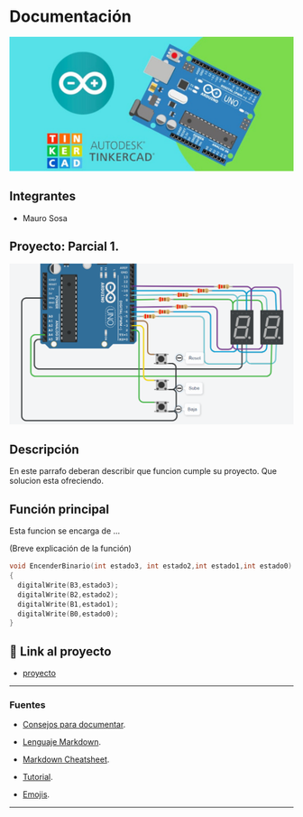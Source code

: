 # Documentación

![Tinkercad](./img/ArduinoTinkercad.jpg)

## Integrantes

- Mauro Sosa

## Proyecto: Parcial 1.

![Tinkercad](./img/Esquema.png)

## Descripción

En este parrafo deberan describir que funcion cumple su proyecto. Que solucion esta ofreciendo.

## Función principal

Esta funcion se encarga de ...

(Breve explicación de la función)

```C (lenguaje en el que esta escrito)
void EncenderBinario(int estado3, int estado2,int estado1,int estado0)
{
  digitalWrite(B3,estado3);
  digitalWrite(B2,estado2);
  digitalWrite(B1,estado1);
  digitalWrite(B0,estado0);
}
```

## :robot: Link al proyecto

- [proyecto](https://www.tinkercad.com/things/kyemdaCCyvb-mauro-sosa-1d-parcial-parte-1/editel?sharecode=qnCegogj4tqAfWEaPrmP1Rcsr2cL0mo7TipR9_Sqyaw)

---

### Fuentes

- [Consejos para documentar](https://www.sohamkamani.com/how-to-write-good-documentation/#architecture-documentation).

- [Lenguaje Markdown](https://markdown.es/sintaxis-markdown/#linkauto).

- [Markdown Cheatsheet](https://github.com/adam-p/markdown-here/wiki/Markdown-Cheatsheet).

- [Tutorial](https://www.youtube.com/watch?v=oxaH9CFpeEE).

- [Emojis](https://gist.github.com/rxaviers/7360908).

---

